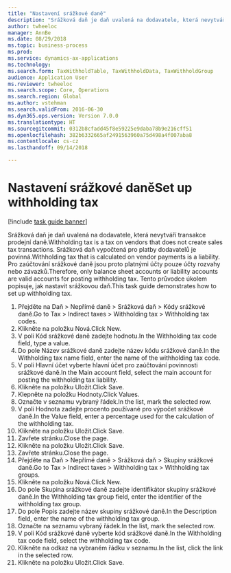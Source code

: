 ```yaml
--- 
title: "Nastavení srážkové daně"
description: "Srážková daň je daň uvalená na dodavatele, která nevytváří transakce prodejní daně."
author: twheeloc
manager: AnnBe
ms.date: 08/29/2018
ms.topic: business-process
ms.prod: 
ms.service: dynamics-ax-applications
ms.technology: 
ms.search.form: TaxWithholdTable, TaxWithholdData, TaxWithholdGroup
audience: Application User
ms.reviewer: twheeloc
ms.search.scope: Core, Operations
ms.search.region: Global
ms.author: vstehman
ms.search.validFrom: 2016-06-30
ms.dyn365.ops.version: Version 7.0.0
ms.translationtype: HT
ms.sourcegitcommit: 0312b8cfadd45f8e59225e9daba78b9e216cff51
ms.openlocfilehash: 382b6332665af2491563960a75d498a4f007aba8
ms.contentlocale: cs-cz
ms.lasthandoff: 09/14/2018

---
```

# <a name="set-up-withholding-tax"></a><span data-ttu-id="7b3a9-103">Nastavení srážkové daně</span><span class="sxs-lookup"><span data-stu-id="7b3a9-103">Set up withholding tax</span></span>

[!include [task guide banner](../../includes/task-guide-banner.md)]

<span data-ttu-id="7b3a9-104">Srážková daň je daň uvalená na dodavatele, která nevytváří transakce prodejní daně.</span><span class="sxs-lookup"><span data-stu-id="7b3a9-104">Withholding tax is a tax on vendors that does not create sales tax transactions.</span></span> <span data-ttu-id="7b3a9-105">Srážková daň vypočtená pro platby dodavatelů je povinná.</span><span class="sxs-lookup"><span data-stu-id="7b3a9-105">Withholding tax that is calculated on vendor payments is a liability.</span></span> <span data-ttu-id="7b3a9-106">Pro zaúčtování srážkové daně jsou proto platnými účty pouze účty rozvahy nebo závazků.</span><span class="sxs-lookup"><span data-stu-id="7b3a9-106">Therefore, only balance sheet accounts or liability accounts are valid accounts for posting withholding tax.</span></span> <span data-ttu-id="7b3a9-107">Tento průvodce úkolem popisuje, jak nastavit srážkovou daň.</span><span class="sxs-lookup"><span data-stu-id="7b3a9-107">This task guide demonstrates how to set up withholding tax.</span></span>

1. <span data-ttu-id="7b3a9-108">Přejděte na Daň > Nepřímé daně > Srážková daň > Kódy srážkové daně.</span><span class="sxs-lookup"><span data-stu-id="7b3a9-108">Go to Tax > Indirect taxes > Withholding tax > Withholding tax codes.</span></span>
2. <span data-ttu-id="7b3a9-109">Klikněte na položku Nová.</span><span class="sxs-lookup"><span data-stu-id="7b3a9-109">Click New.</span></span>
3. <span data-ttu-id="7b3a9-110">V poli Kód srážkové daně zadejte hodnotu.</span><span class="sxs-lookup"><span data-stu-id="7b3a9-110">In the Withholding tax code field, type a value.</span></span>
4. <span data-ttu-id="7b3a9-111">Do pole Název srážkové daně zadejte název kódu srážkové daně.</span><span class="sxs-lookup"><span data-stu-id="7b3a9-111">In the Withholding tax name field, enter the name of the withholding tax code.</span></span>
5. <span data-ttu-id="7b3a9-112">V poli Hlavní účet vyberte hlavní účet pro zaúčtování povinnosti srážkové daně.</span><span class="sxs-lookup"><span data-stu-id="7b3a9-112">In the Main account field, select the main account for posting the withholding tax liability.</span></span>
6. <span data-ttu-id="7b3a9-113">Klikněte na položku Uložit.</span><span class="sxs-lookup"><span data-stu-id="7b3a9-113">Click Save.</span></span>
7. <span data-ttu-id="7b3a9-114">Klepněte na položku Hodnoty.</span><span class="sxs-lookup"><span data-stu-id="7b3a9-114">Click Values.</span></span>
8. <span data-ttu-id="7b3a9-115">Označte v seznamu vybraný řádek.</span><span class="sxs-lookup"><span data-stu-id="7b3a9-115">In the list, mark the selected row.</span></span>
9. <span data-ttu-id="7b3a9-116">V poli Hodnota zadejte procento používané pro výpočet srážkové daně.</span><span class="sxs-lookup"><span data-stu-id="7b3a9-116">In the Value field, enter a percentage used for the calculation of the withholding tax.</span></span>
10. <span data-ttu-id="7b3a9-117">Klikněte na položku Uložit.</span><span class="sxs-lookup"><span data-stu-id="7b3a9-117">Click Save.</span></span>
11. <span data-ttu-id="7b3a9-118">Zavřete stránku.</span><span class="sxs-lookup"><span data-stu-id="7b3a9-118">Close the page.</span></span>
12. <span data-ttu-id="7b3a9-119">Klikněte na položku Uložit.</span><span class="sxs-lookup"><span data-stu-id="7b3a9-119">Click Save.</span></span>
13. <span data-ttu-id="7b3a9-120">Zavřete stránku.</span><span class="sxs-lookup"><span data-stu-id="7b3a9-120">Close the page.</span></span>
14. <span data-ttu-id="7b3a9-121">Přejděte na Daň > Nepřímé daně > Srážková daň > Skupiny srážkové daně.</span><span class="sxs-lookup"><span data-stu-id="7b3a9-121">Go to Tax > Indirect taxes > Withholding tax > Withholding tax groups.</span></span>
15. <span data-ttu-id="7b3a9-122">Klikněte na položku Nová.</span><span class="sxs-lookup"><span data-stu-id="7b3a9-122">Click New.</span></span>
16. <span data-ttu-id="7b3a9-123">Do pole Skupina srážkové daně zadejte identifikátor skupiny srážkové daně.</span><span class="sxs-lookup"><span data-stu-id="7b3a9-123">In the Withholding tax group field, enter the identifier of the withholding tax group.</span></span>
17. <span data-ttu-id="7b3a9-124">Do pole Popis zadejte název skupiny srážkové daně.</span><span class="sxs-lookup"><span data-stu-id="7b3a9-124">In the Description field, enter the name of the withholding tax group.</span></span>
18. <span data-ttu-id="7b3a9-125">Označte na seznamu vybraný řádek.</span><span class="sxs-lookup"><span data-stu-id="7b3a9-125">In the list, mark the selected row.</span></span>
19. <span data-ttu-id="7b3a9-126">V poli Kód srážkové daně vyberte kód srážkové daně.</span><span class="sxs-lookup"><span data-stu-id="7b3a9-126">In the Withholding tax code field, select the withholding tax code.</span></span>
20. <span data-ttu-id="7b3a9-127">Klikněte na odkaz na vybraném řádku v seznamu.</span><span class="sxs-lookup"><span data-stu-id="7b3a9-127">In the list, click the link in the selected row.</span></span>
21. <span data-ttu-id="7b3a9-128">Klikněte na položku Uložit.</span><span class="sxs-lookup"><span data-stu-id="7b3a9-128">Click Save.</span></span>


